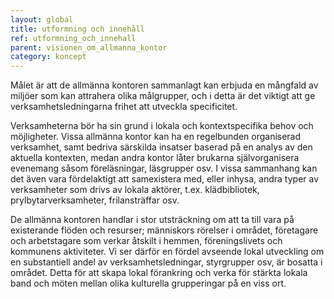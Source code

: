 ```yaml
---
layout: global
title: utformning och innehåll
ref: utformning_och_innehall
parent: visionen_om_allmanna_kontor
category: koncept
---
```


Målet är att de allmänna kontoren sammanlagt kan erbjuda en mångfald av miljöer som kan attrahera olika målgrupper, och i detta är det viktigt att ge verksamhetsledningarna frihet att utveckla specificitet. 
  
Verksamheterna bör ha sin grund i lokala och kontextspecifika behov och möjligheter. Vissa allmänna kontor kan ha en regelbunden organiserad verksamhet, samt bedriva särskilda insatser baserad på en analys av den aktuella kontexten, medan andra kontor låter brukarna självorganisera evenemang såsom föreläsningar, läsgrupper osv. I vissa sammanhang kan det även vara fördelaktigt att samexistera med, eller inhysa, andra typer av verksamheter som drivs av lokala aktörer, t.ex. klädbibliotek, prylbytarverksamheter, frilansträffar osv.
  
De allmänna kontoren handlar i stor utsträckning om att ta till vara på existerande flöden och resurser; människors rörelser i området, företagare och arbetstagare som verkar åtskilt i hemmen, föreningslivets och kommunens aktiviteter. Vi ser därför en fördel avseende lokal utveckling om en substantiell andel av verksamhetsledningar, styrgrupper osv, är bosatta i området. Detta för att skapa lokal förankring och verka för stärkta lokala band och möten mellan olika kulturella grupperingar på en viss ort.